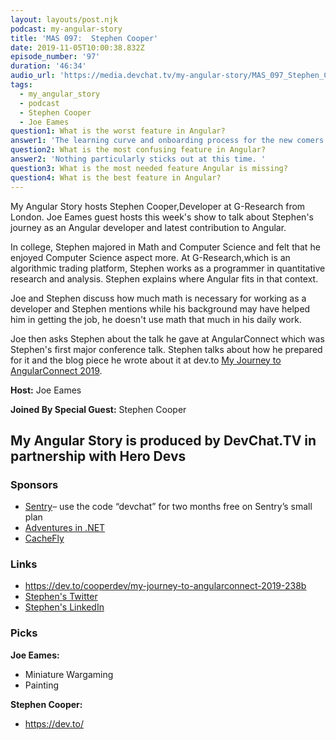 ```yaml
---
layout: layouts/post.njk
podcast: my-angular-story
title: 'MAS 097:  Stephen Cooper'
date: 2019-11-05T10:00:38.832Z
episode_number: '97'
duration: '46:34'
audio_url: 'https://media.devchat.tv/my-angular-story/MAS_097_Stephen_Cooper.mp3'
tags:
  - my_angular_story
  - podcast
  - Stephen Cooper
  - Joe Eames
question1: What is the worst feature in Angular?
answer1: 'The learning curve and onboarding process for the new comers to the team. '
question2: What is the most confusing feature in Angular?
answer2: 'Nothing particularly sticks out at this time. '
question3: What is the most needed feature Angular is missing?
question4: What is the best feature in Angular?
---
```

My Angular Story hosts Stephen Cooper,Developer at G-Research from London. Joe Eames guest hosts this week's show to talk about Stephen's journey as an Angular developer and latest contribution to Angular.  

In college, Stephen majored in Math and Computer Science and felt that he enjoyed Computer Science aspect more. At G-Research,which is an algorithmic trading platform, Stephen works as a programmer in quantitative research and analysis. Stephen explains where Angular fits in that context. 

Joe and Stephen discuss how much math is necessary for working as a developer and Stephen mentions while his background may have helped him in getting the job, he doesn't use math that much in his daily work.

Joe then asks Stephen about the talk he gave at AngularConnect which was Stephen's first major conference talk. Stephen talks about how he prepared for it and the blog piece he wrote about it at dev.to [My Journey to AngularConnect 2019](https://dev.to/cooperdev/my-journey-to-angularconnect-2019-238b). 



**Host:** Joe Eames

**Joined By Special Guest:** Stephen Cooper

## **My Angular Story is produced by DevChat.TV in partnership with Hero Devs**

### **Sponsors**

* [Sentry](http://sentry.io/)– use the code “devchat” for two months free on Sentry’s small plan
* [Adventures in .NET](https://devchat.tv/adventures-in-dotnet/)
* [CacheFly](https://www.cachefly.com/)

### **Links**

* <https://dev.to/cooperdev/my-journey-to-angularconnect-2019-238b>
* [Stephen's Twitter](https://twitter.com/CooperDev)
* [Stephen's LinkedIn](https://www.linkedin.com/in/stephen-cooper-6962a0105/)

### **Picks**

**Joe Eames:**

* Miniature Wargaming
* Painting

**Stephen Cooper:**

* https://dev.to/
